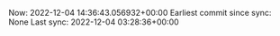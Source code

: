 Now: 2022-12-04 14:36:43.056932+00:00 Earliest commit since sync: None Last sync: 2022-12-04 03:28:36+00:00
